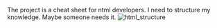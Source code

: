 The project is a cheat sheet for ntml developers. 
I need to structure my knowledge.
Maybe someone needs it.
![html_structure](https://user-images.githubusercontent.com/74915827/175922936-6c3e41f4-cf8a-4383-b4fa-a22e15d8bebc.png)
